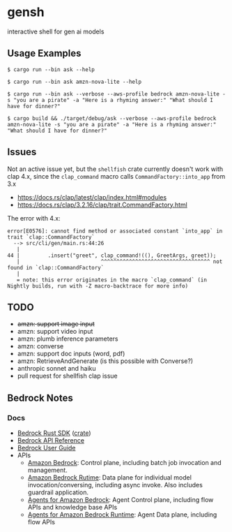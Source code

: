 # gensh
interactive shell for gen ai models

## Usage Examples

```
$ cargo run --bin ask --help

$ cargo run --bin ask amzn-nova-lite --help

$ cargo run --bin ask --verbose --aws-profile bedrock amzn-nova-lite -s "you are a pirate" -a "Here is a rhyming answer:" "What should I have for dinner?"

$ cargo build && ./target/debug/ask --verbose --aws-profile bedrock amzn-nova-lite -s "you are a pirate" -a "Here is a rhyming answer:" "What should I have for dinner?"
```

## Issues

Not an active issue yet, but the `shellfish` crate currently doesn't work with clap 4.x, since 
the `clap_command` macro calls `CommandFactory::into_app` from 3.x 

* https://docs.rs/clap/latest/clap/index.html#modules
* https://docs.rs/clap/3.2.16/clap/trait.CommandFactory.html

The error with 4.x:

```
error[E0576]: cannot find method or associated constant `into_app` in trait `clap::CommandFactory`
  --> src/cli/gen/main.rs:44:26
   |
44 |         .insert("greet", clap_command!((), GreetArgs, greet));
   |                          ^^^^^^^^^^^^^^^^^^^^^^^^^^^^^^^^^^^ not found in `clap::CommandFactory`
   |
   = note: this error originates in the macro `clap_command` (in Nightly builds, run with -Z macro-backtrace for more info)
```

## TODO
* ~~amzn: support image input~~
* amzn: support video input
* amzn: plumb inference parameters
* amzn: converse
* amzn: support doc inputs (word, pdf)
* amzn: RetrieveAndGenerate (is this possible with Converse?)
* anthropic sonnet and haiku
* pull request for shellfish clap issue

## Bedrock Notes
### Docs
* [Bedrock Rust SDK](https://github.com/awslabs/aws-sdk-rust) ([crate](https://github.com/awslabs/aws-sdk-rust))
* [Bedrock API Reference](https://docs.aws.amazon.com/bedrock/latest/APIReference/welcome.html) 
* [Bedrock User Guide](https://docs.aws.amazon.com/bedrock/latest/userguide/)
* APIs
    * [Amazon Bedrock](https://docs.aws.amazon.com/bedrock/latest/APIReference/API_Operations_Amazon_Bedrock.html): Control plane, including batch job invocation and management.
    * [Amazon Bedrock Rutime](https://docs.aws.amazon.com/bedrock/latest/APIReference/API_Operations_Amazon_Bedrock_Runtime.html): Data plane for individual model invocation/conversing, including async invoke.  Also includes guardrail application.
    * [Agents for Amazon Bedrock](https://docs.aws.amazon.com/bedrock/latest/APIReference/API_Operations_Agents_for_Amazon_Bedrock.html): Agent Control plane, including flow APIs and knowledge base APIs
    * [Agents for Amazon Bedrock Runtime](https://docs.aws.amazon.com/bedrock/latest/APIReference/API_Operations_Agents_for_Amazon_Bedrock_Runtime.html): Agent Data plane, including flow APIs
